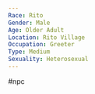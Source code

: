 ```yaml
---
Race: Rito
Gender: Male
Age: Older Adult
Location: Rito Village
Occupation: Greeter
Type: Medium
Sexuality: Heterosexual
---
```

#npc 

